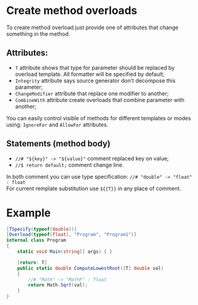 # Create method overloads
To create method overload just provide one of attributes that change something in the method.

## Attributes:
- `T` attribute shows that type for parameter should be replaced by overload template. All formatter will be specified by default;
- `Integrity` attribute says source generator don't decompose this parameter;
- `ChangeModifier` attribute that replace one modifier to another;
- `CombineWith` attribute create overloads that combine parameter with another;

You can easily control visible of methods for different templates or modes using: `IgnoreFor` and `AllowFor` attributes.

## Statements (method body)

- `//# "${key}" -> "${value}"` comment replaced key on value;
- `//$ return default;` comment change line.

In both comment you can use type specification: `//# "double" -> "float" : float`<br>
For current remplate substitution use `${{T}}` in any place of comment.

# Example
```csharp
[TSpecify(typeof(double))]
[Overload(typeof(float), "Program", "Program1")]
internal class Program
{
	static void Main(string[] args) { }

	[return: T]
	public static double ComputeLowestRoot([T] double val)
	{
		//# "Math" -> "MathF" : float
		return Math.Sqrt(val);
	}
}
```
